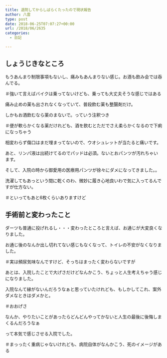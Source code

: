 ```yaml
---
title: 退院してからしばらくたったので現状報告
author: 八雲
type: post
date: 2018-06-25T07:07:27+00:00
url: /2018/06/2635
categories:
  - 日記

---
```

## しょうじきなところ

もうあんまり制限事項もないし、痛みもあんまりない感じ。お酒も飲み会では呑んでる。
  
＃強いて言えばバイクは乗ってないけども、乗っても大丈夫そうな感じではある
  
痛み止めの薬も出されなくなっていて、普段飲む薬も整腸剤だけ。
  
しかもお酒飲むなら薬のまないで。っていう注釈つき
  
＃便が軟らかくなる薬だけれども、酒を飲むとただでさえ柔らかくなるので下痢になっちゃう

相変わらず傷口はまだ埋まってないので、ウオシュレットが当たると痛いです。
  
あと、リンパ液は出続けてるのでパッドは必須。ないとおパンツが汚れちゃいます。

そして、入院の時から御愛用の医療用パンツが徐々にダメになってきました。。
  
洗濯してもあっという間に乾くのわ、微妙に履き心地良いわで気に入ってるんですが仕方ない。
  
＃といってもあと6枚くらいありますけど

## 手術前と変わったこと

ダーツも普通に投げれるし・・・変わったところと言えば、お通じが大変良くなりました。
  
お通じ後のなんか出し切れてない感じもなくなって、トイレの不安がなくなりました。
  
＃実は頻尿気味なんですけど、そっちはまったく変わらないですが

あとは、入院したことで大げさだけどなんかこう、ちょっと人生考えちゃう感じになりました。
  
入院なんて縁がないんだろうなぁと思っていたけれども、もしかしてこれ、案外ダメなときはダメかと。
  
＃おおげさ

なんか、やりたいことがあったらどんどんやってかないと人生の最後に後悔しまくるんだろうなぁ
  
って本気で感じさせる入院でした。
  
＃まっったく重病じゃないけれども、病院自体がなんかこう、死のイメージがある